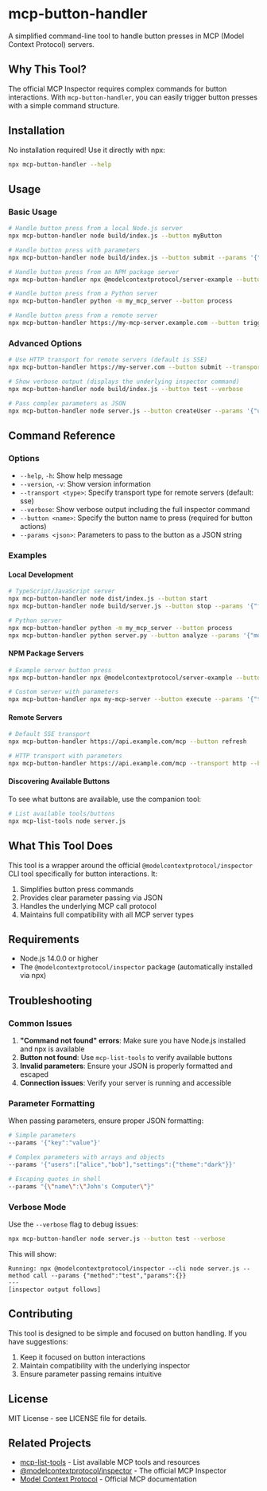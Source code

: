 # mcp-button-handler

A simplified command-line tool to handle button presses in MCP (Model Context Protocol) servers.

## Why This Tool?

The official MCP Inspector requires complex commands for button interactions. With `mcp-button-handler`, you can easily trigger button presses with a simple command structure.

## Installation

No installation required! Use it directly with npx:

```bash
npx mcp-button-handler --help
```

## Usage

### Basic Usage

```bash
# Handle button press from a local Node.js server
npx mcp-button-handler node build/index.js --button myButton

# Handle button press with parameters
npx mcp-button-handler node build/index.js --button submit --params '{"name":"John","age":30}'

# Handle button press from an NPM package server
npx mcp-button-handler npx @modelcontextprotocol/server-example --button action

# Handle button press from a Python server
npx mcp-button-handler python -m my_mcp_server --button process

# Handle button press from a remote server
npx mcp-button-handler https://my-mcp-server.example.com --button trigger
```

### Advanced Options

```bash
# Use HTTP transport for remote servers (default is SSE)
npx mcp-button-handler https://my-server.com --button submit --transport http

# Show verbose output (displays the underlying inspector command)
npx mcp-button-handler node build/index.js --button test --verbose

# Pass complex parameters as JSON
npx mcp-button-handler node server.js --button createUser --params '{"username":"alice","email":"alice@example.com","roles":["admin","user"]}'
```

## Command Reference

### Options

- `--help`, `-h`: Show help message
- `--version`, `-v`: Show version information
- `--transport <type>`: Specify transport type for remote servers (default: sse)
- `--verbose`: Show verbose output including the full inspector command
- `--button <name>`: Specify the button name to press (required for button actions)
- `--params <json>`: Parameters to pass to the button as a JSON string

### Examples

#### Local Development

```bash
# TypeScript/JavaScript server
npx mcp-button-handler node dist/index.js --button start
npx mcp-button-handler node build/server.js --button stop --params '{"force":true}'

# Python server
npx mcp-button-handler python -m my_mcp_server --button process
npx mcp-button-handler python server.py --button analyze --params '{"mode":"deep"}'
```

#### NPM Package Servers

```bash
# Example server button press
npx mcp-button-handler npx @modelcontextprotocol/server-example --button demo

# Custom server with parameters
npx mcp-button-handler npx my-mcp-server --button execute --params '{"task":"cleanup"}'
```

#### Remote Servers

```bash
# Default SSE transport
npx mcp-button-handler https://api.example.com/mcp --button refresh

# HTTP transport with parameters
npx mcp-button-handler https://api.example.com/mcp --transport http --button submit --params '{"data":"test"}'
```

#### Discovering Available Buttons

To see what buttons are available, use the companion tool:

```bash
# List available tools/buttons
npx mcp-list-tools node server.js
```

## What This Tool Does

This tool is a wrapper around the official `@modelcontextprotocol/inspector` CLI tool specifically for button interactions. It:

1. Simplifies button press commands
2. Provides clear parameter passing via JSON
3. Handles the underlying MCP call protocol
4. Maintains full compatibility with all MCP server types

## Requirements

- Node.js 14.0.0 or higher
- The `@modelcontextprotocol/inspector` package (automatically installed via npx)

## Troubleshooting

### Common Issues

1. **"Command not found" errors**: Make sure you have Node.js installed and npx is available
2. **Button not found**: Use `mcp-list-tools` to verify available buttons
3. **Invalid parameters**: Ensure your JSON is properly formatted and escaped
4. **Connection issues**: Verify your server is running and accessible

### Parameter Formatting

When passing parameters, ensure proper JSON formatting:

```bash
# Simple parameters
--params '{"key":"value"}'

# Complex parameters with arrays and objects
--params '{"users":["alice","bob"],"settings":{"theme":"dark"}}'

# Escaping quotes in shell
--params "{\"name\":\"John's Computer\"}"
```

### Verbose Mode

Use the `--verbose` flag to debug issues:

```bash
npx mcp-button-handler node server.js --button test --verbose
```

This will show:
```
Running: npx @modelcontextprotocol/inspector --cli node server.js --method call --params {"method":"test","params":{}}
---
[inspector output follows]
```

## Contributing

This tool is designed to be simple and focused on button handling. If you have suggestions:

1. Keep it focused on button interactions
2. Maintain compatibility with the underlying inspector
3. Ensure parameter passing remains intuitive

## License

MIT License - see LICENSE file for details.

## Related Projects

- [mcp-list-tools](https://www.npmjs.com/package/mcp-list-tools) - List available MCP tools and resources
- [@modelcontextprotocol/inspector](https://www.npmjs.com/package/@modelcontextprotocol/inspector) - The official MCP Inspector
- [Model Context Protocol](https://modelcontextprotocol.io/) - Official MCP documentation
